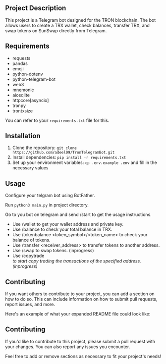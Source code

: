 ## Project Description

 This project is a Telegram bot designed for the TRON blockchain. The bot allows users to create a TRX wallet, check balances, transfer TRX, and swap tokens on SunSwap directly from Telegram.

## Requirements


* requests
* pandas
* emoji
* python-dotenv
* python-telegram-bot
* web3
* mnemonic
* aiosqlite
* httpcore[asyncio]
* tronpy
* trontxsize

You can refer to your `requirements.txt` file for this.

## Installation

1. Clone the repository: `git clone https://github.com/adeel09/TronTelegramBot.git`
2. Install dependencies: `pip install -r requirements.txt`
3. Set up your environment variables: `cp .env.example .env` and fill in the necessary values

## Usage

Configure your telgram bot using BotFather.

Run `python3 main.py`  in project directory.

Go to you bot on telegram and send /start to get the usage instructions.
- Use /wallet to get your wallet address and private key.
- Use /balance to check your total balance in TRX.
- Use /tokenbalance <token_symbol>/<token_name> to check your balance of tokens.
- Use /transfer <receiver_address> <amount> to transfer tokens to another address.
- Use /swap <currency1> <currency2> <amount> to swap tokens. (inprogress)
- Use /copytrade <address> to start copy trading the transactions of the specified address. (inprogress)

## Contributing

 If you want others to contribute to your project, you can add a section on how to do so. This can include information on how to submit pull requests, report issues, and more.

Here's an example of what your expanded README file could look like:

## Contributing

If you'd like to contribute to this project, please submit a pull request with your changes. You can also report any issues you encounter.

Feel free to add or remove sections as necessary to fit your project's needs!